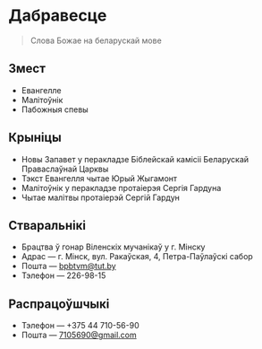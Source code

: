# Дабравесце
> Слова Божае на беларускай мове

## Змест

* Евангелле
* Малітоўнік
* Пабожныя спевы  

## Крыніцы

* Новы Запавет у перакладзе Біблейскай камісіі Беларускай Праваслаўнай Царквы  
* Тэкст Евангелля чытае Юрый Жыгамонт  
* Малітоўнік у перакладзе протаіерэя Сергія Гардуна  
* Чытае малітвы протаіерэй Сергій Гардун  

## Стваральнікі

* Брацтва ў гонар Віленскіх мучанікаў у г. Мінску
* Адрас &mdash; г. Мінск, вул. Ракаўская, 4, Петра-Паўлаўскі сабор
* Пошта &mdash; bpbtvm@tut.by
* Тэлефон &mdash; 226-98-15


## Распрацоўшчыкі
* Тэлефон &mdash; +375 44 710-56-90
* Пошта &mdash; 7105690@gmail.com